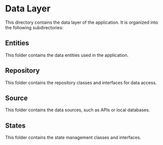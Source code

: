 # Data Layer

This directory contains the data layer of the application. It is organized into the following subdirectories:

## Entities
This folder contains the data entities used in the application.

## Repository
This folder contains the repository classes and interfaces for data access.

## Source
This folder contains the data sources, such as APIs or local databases.

## States
This folder contains the state management classes and interfaces.
